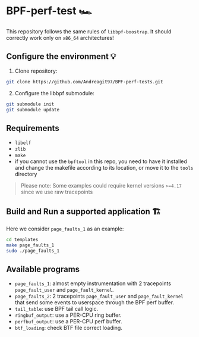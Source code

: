# BPF-perf-test 🏎️

This repository follows the same rules of `libbpf-boostrap`.
It should correctly work only on `x86_64` architectures!

## Configure the environment 💡

1. Clone repository:

```bash
git clone https://github.com/Andreagit97/BPF-perf-tests.git
```

2. Configure the libbpf submodule:

```bash
git submodule init
git submodule update
```

## Requirements

* `libelf`
* `zlib`
* `make`
* if you cannot use the `bpftool` in this repo, you need to have it installed and change the makefile according to its location, or move it to the `tools` directory

> Please note: Some examples could require kernel versions `>=4.17` since we use raw tracepoints

## Build and Run a supported application 🏗️

Here we consider `page_faults_1` as an example:

```bash
cd templates
make page_faults_1
sudo ./page_faults_1
```

## Available programs

* `page_faults_1`: almost empty instrumentation with 2 tracepoints `page_fault_user` and `page_fault_kernel`.
* `page_faults_2`: 2 tracepoints `page_fault_user` and `page_fault_kernel` that send some events to userspace through the BPF perf buffer.
* `tail_table`: use BPF tail call logic.
* `ringbuf_output`: use a PER-CPU ring buffer.
* `perfbuf_output`: use a PER-CPU perf buffer.
* `btf_loading`: check BTF file correct loading.
